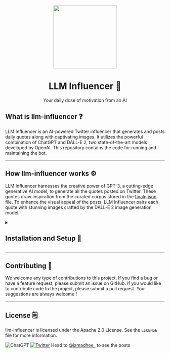 <div align="center">
<img width="200px" src="https://raw.githubusercontent.com/iamadhee/llm-influencer/main/assets/yellow_robot.png">
<h1>LLM Influencer 🦾</h1></div>

<div align="center">
Your daily dose of motivation from an AI
</div>

## What is llm-influencer ❓

LLM Influencer is an AI-powered Twitter influencer that generates and posts daily quotes along with captivating images. It utilizes the powerful combination of ChatGPT and DALL-E 2, two state-of-the-art models developed by OpenAI. This repository contains the code for running and maintaining the bot.

----

## How llm-influencer works ⚙️

LLM Influencer harnesses the creative power of GPT-3, a cutting-edge generative AI model, to generate all the quotes posted on Twitter. These quotes draw inspiration from the curated corpus stored in the [finalq.json](https://github.com/iamadhee/llm-influencer/blob/main/data/finalq.json) file. To enhance the visual appeal of the posts, LLM Influencer pairs each quote with stunning images crafted by the DALL-E 2 image generation model. 

<details>
  <summary><h2>Installation and Setup 🔨 </h2></summary>
  
  ### Installation
  clone this repository and install dependencies using `pip install -r requirements.txt`
  
  
  ### Setup
  create a file named `config.ini` within the `influence/` directory and copy the below fields and fill in with your own credentials. No need to use quotes.
  ```ini
  [twitter]
  bearer_token=
  consumer_key=
  consumer_secret=
  access_token=
  access_token_secret=

  [openai]
  api_key=
  ```
  
  If you have trouble finding you credentials head to the below links for help:
- [twitter-api](https://developer.twitter.com/en/docs/authentication/oauth-1-0a/api-key-and-secret)
- [openai-api](https://www.howtogeek.com/885918/how-to-get-an-openai-api-key/)
  
  Once you've setup the config, you're good to go. To run the bot you just have to run `python3 influence`. This will create a quote, an image and posts it to the twitter account that you've provided. I've set this up as a cron job and you could too.

</details>

---

## Contributing 🤝

We welcome any type of contributions to this project. If you find a bug or have a feature request, please submit an issue on GitHub. If you would like to contribute code to the project, please submit a pull request. Your suggestions are always welcome !

----

## License 🗒️

llm-influencer is licensed under the Apache 2.0 License. See the `LICENSE` file for more information.

![ChatGPT](https://img.shields.io/badge/chatGPT-74aa9c?style=for-the-badge&logo=openai&logoColor=white)
[![Twitter](https://img.shields.io/badge/Twitter-1DA1F2?style=for-the-badge&logo=twitter&logoColor=white)](https://twitter.com/iamadhee_)
Head to [@iamadhee_](https://twitter.com/iamadhee_) to see the posts


